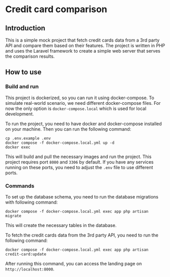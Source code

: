 # Credit card comparison
## Introduction
This is a simple mock project that fetch credit cards data from a 3rd party API and compare them based on their features. 
The project is written in PHP and uses the Laravel framework to create a simple web server that serves the comparison results. 

## How to use
### Build and run
This project is dockerized, so you can run it using docker-compose. To simulate real-world scenario, we need different 
docker-compose files. For now the only option is `docker-compose.local` which is used for local development.

To run the project, you need to have docker and docker-compose installed on your machine. Then you can run the following command:
```shell
cp .env.example .env
docker compose -f docker-compose.local.yml up -d
docker exec
```
This will build and pull the necessary images and run the project. This project requires port `8000` and `3306` by default.
If you have any services running on these ports, you need to adjust the `.env` file to use different ports.
### Commands
To set up the database schema, you need to run the database migrations with following command:
```shell
docker compose -f docker-compose.local.yml exec app php artisan migrate
```
This will create the necessary tables in the database.

To fetch the credit cards data from the 3rd party API, you need to run the following command:
```shell
docker compose -f docker-compose.local.yml exec app php artisan credit-card:update
```
After running this command, you can access the landing page on `http://localhost:8000`.
